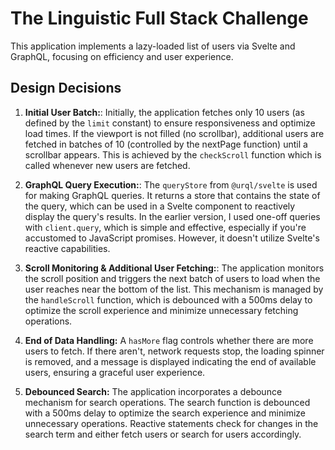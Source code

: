 # The Linguistic Full Stack Challenge

This application implements a lazy-loaded list of users via Svelte and GraphQL, focusing on efficiency and user experience.

## Design Decisions

1. **Initial User Batch:**: Initially, the application fetches only 10 users (as defined by the `limit` constant) to ensure responsiveness and optimize load times. If the viewport is not filled (no scrollbar), additional users are fetched in batches of 10 (controlled by the nextPage function) until a scrollbar appears. This is achieved by the `checkScroll` function which is called whenever new users are fetched.

2. **GraphQL Query Execution:**: The `queryStore` from `@urql/svelte` is used for making GraphQL queries. It returns a store that contains the state of the query, which can be used in a Svelte component to reactively display the query's results. In the earlier version, I used one-off queries with `client.query`, which is simple and effective, especially if you're accustomed to JavaScript promises. However, it doesn't utilize Svelte's reactive capabilities.

3. **Scroll Monitoring & Additional User Fetching:**: The application monitors the scroll position and triggers the next batch of users to load when the user reaches near the bottom of the list. This mechanism is managed by the `handleScroll` function, which is debounced with a 500ms delay to optimize the scroll experience and minimize unnecessary fetching operations.

4. **End of Data Handling:** A `hasMore` flag controls whether there are more users to fetch. If there aren't, network requests stop, the loading spinner is removed, and a message is displayed indicating the end of available users, ensuring a graceful user experience.

5. **Debounced Search:** The application incorporates a debounce mechanism for search operations. The search function is debounced with a 500ms delay to optimize the search experience and minimize unnecessary operations. Reactive statements check for changes in the search term and either fetch users or search for users accordingly.


